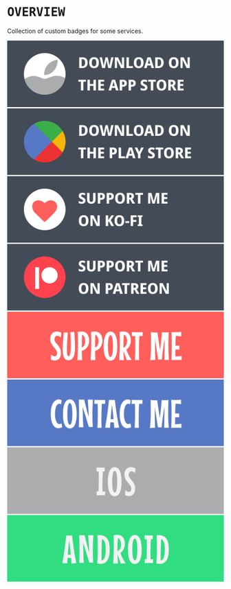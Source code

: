 # <samp>OVERVIEW</samp>

Collection of custom badges for some services.

<a href="../.." target="_blank"><img src="https://raw.githubusercontent.com/sharpordie/mybadges/main/src/appstore.svg"></a>  
<a href="../.." target="_blank"><img src="https://raw.githubusercontent.com/sharpordie/mybadges/main/src/playstore.svg"></a>  
<a href="../.." target="_blank"><img src="https://raw.githubusercontent.com/sharpordie/mybadges/main/src/kofi.svg"></a>  
<a href="../.." target="_blank"><img src="https://raw.githubusercontent.com/sharpordie/mybadges/main/src/patreon.svg"></a>  
<a href="../.." target="_blank"><img src="https://raw.githubusercontent.com/sharpordie/mybadges/main/src/support.svg"></a>  
<a href="../.." target="_blank"><img src="https://raw.githubusercontent.com/sharpordie/mybadges/main/src/contact.svg"></a>  
<a href="../.." target="_blank"><img src="https://raw.githubusercontent.com/sharpordie/mybadges/main/src/ios.svg"></a>  
<a href="../.." target="_blank"><img src="https://raw.githubusercontent.com/sharpordie/mybadges/main/src/android.svg"></a>  
